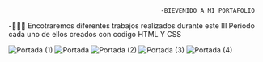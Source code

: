                                               -BIEVENIDO A MI PORTAFOLIO
-👩🏻‍💻 Encotraremos diferentes trabajos realizados durante este III Periodo cada uno de ellos creados con codigo HTML Y CSS



![Portada (1)](https://user-images.githubusercontent.com/79730258/127582881-5d260518-63a1-4696-9803-ffc51f8bfdc0.png)
![Portada](https://user-images.githubusercontent.com/79730258/127584319-9753e1c9-d2ba-4475-87e1-6f73fd81f34e.jpg)
![Portada (2)](https://user-images.githubusercontent.com/79730258/127590573-bd49a8bb-8821-4594-9cc8-e6dc04eb5af6.png)
![Portada (3)](https://user-images.githubusercontent.com/79730258/127592783-ab2a3b0c-9aad-491e-bfc0-4fb7b8aedf7a.png)
![Portada (4)](https://user-images.githubusercontent.com/79730258/127943363-a2ab1ec7-5627-4b43-89c3-9584a847341f.png)

